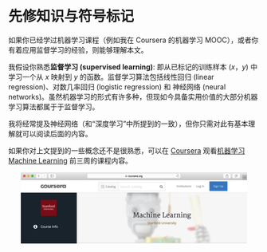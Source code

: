 # 先修知识与符号标记
如果你已经学过机器学习课程（例如我在 Coursera 的机器学习 MOOC），或者你有着应用监督学习的经验，则能够理解本文。

我假设你熟悉**监督学习 (supervised learning)**: 即从已标记的训练样本 $(x，y)$ 中学习一个从 $x$ 映射到 $y$ 的函数。监督学习算法包括线性回归 (linear regression)、对数几率回归 (logistic regression) 和 神经网络 (neural networks)。虽然机器学习的形式有许多种，但现如今具备实用价值的大部分机器学习算法都属于于监督学习。

我将经常提及神经网络（和“深度学习”中所提到的一致），但你只需对此有基本理解就可以阅读后面的内容。

如果你对上文提到的一些概念还不是很熟悉，可以在 [Coursera](https://www.coursera.org/) 观看[机器学习 Machine Learning](http://ml-class.org) 前三周的课程内容。

<p align="center">
    <img src="figs/machinelearningcourseCoursera.jpg" height="90%" width="90%">
</p>